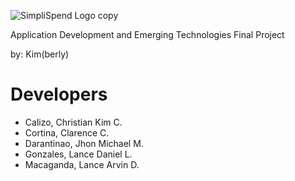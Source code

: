 ![SimpliSpend Logo copy](https://github.com/user-attachments/assets/406b5d69-6db1-4f15-8954-3992e57fa070)

Application Development and Emerging Technologies Final Project

by: Kim(berly)

# Developers
- Calizo, Christian Kim C.
- Cortina, Clarence C.
- Darantinao, Jhon Michael M.
- Gonzales, Lance Daniel L.
- Macaganda, Lance Arvin D.
